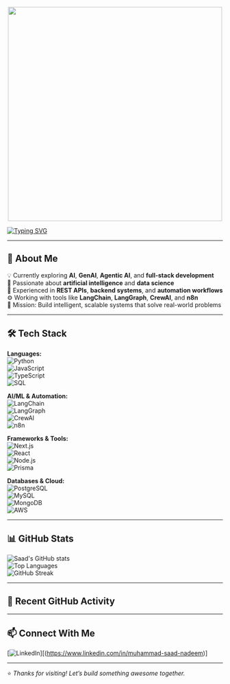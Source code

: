 <!-- Mario Animation -->
<p align="center">
  <img src="https://user-images.githubusercontent.com/74038190/225813708-98b745f2-7d22-48cf-9150-083f1b00d6c9.gif" width="500"/>
</p>

<!-- Typing Effect -->
[![Typing SVG](https://readme-typing-svg.herokuapp.com?font=Fira+Code&size=22&duration=3000&pause=1000&color=00C853&width=650&lines=Hi+there!+I'm+Saad+👋;Exploring+AI%2C+GenAI%2C+AgenticAI;Full-Stack+%7C+Backend+%7C+Data+Science;Building+Smart+and+Scalable+Systems)](https://git.io/typing-svg)

---

## 🚀 About Me
💡 Currently exploring **AI**, **GenAI**, **Agentic AI**, and **full-stack development**  
🧠 Passionate about **artificial intelligence** and **data science**  
🔗 Experienced in **REST APIs**, **backend systems**, and **automation workflows**  
⚙️ Working with tools like **LangChain**, **LangGraph**, **CrewAI**, and **n8n**  
📌 Mission: Build intelligent, scalable systems that solve real-world problems

---

## 🛠️ Tech Stack
**Languages:**  
![Python](https://img.shields.io/badge/Python-3776AB?style=for-the-badge&logo=python&logoColor=white)  
![JavaScript](https://img.shields.io/badge/JavaScript-F7DF1E?style=for-the-badge&logo=javascript&logoColor=black)  
![TypeScript](https://img.shields.io/badge/TypeScript-3178C6?style=for-the-badge&logo=typescript&logoColor=white)  
![SQL](https://img.shields.io/badge/SQL-336791?style=for-the-badge&logo=postgresql&logoColor=white)

**AI/ML & Automation:**  
![LangChain](https://img.shields.io/badge/LangChain-1A1A1A?style=for-the-badge&logo=chainlink&logoColor=white)  
![LangGraph](https://img.shields.io/badge/LangGraph-FF6F00?style=for-the-badge&logo=graph&logoColor=white)  
![CrewAI](https://img.shields.io/badge/CrewAI-2C3E50?style=for-the-badge&logo=teamspeak&logoColor=white)  
![n8n](https://img.shields.io/badge/n8n-1A82E2?style=for-the-badge&logo=n8n&logoColor=white)

**Frameworks & Tools:**  
![Next.js](https://img.shields.io/badge/Next.js-000000?style=for-the-badge&logo=nextdotjs&logoColor=white)  
![React](https://img.shields.io/badge/React-61DAFB?style=for-the-badge&logo=react&logoColor=black)  
![Node.js](https://img.shields.io/badge/Node.js-339933?style=for-the-badge&logo=nodedotjs&logoColor=white)  
![Prisma](https://img.shields.io/badge/Prisma-2D3748?style=for-the-badge&logo=prisma&logoColor=white)  

**Databases & Cloud:**  
![PostgreSQL](https://img.shields.io/badge/PostgreSQL-336791?style=for-the-badge&logo=postgresql&logoColor=white)  
![MySQL](https://img.shields.io/badge/MySQL-005C84?style=for-the-badge&logo=mysql&logoColor=white)  
![MongoDB](https://img.shields.io/badge/MongoDB-4EA94B?style=for-the-badge&logo=mongodb&logoColor=white)  
![AWS](https://img.shields.io/badge/AWS-FF9900?style=for-the-badge&logo=amazonaws&logoColor=white)

---

## 📊 GitHub Stats
![Saad's GitHub stats](https://github-readme-stats.vercel.app/api?username=saadnadeem554&show_icons=true&theme=tokyonight)  
![Top Languages](https://github-readme-stats.vercel.app/api/top-langs/?username=saadnadeem554&layout=compact&theme=tokyonight)  
![GitHub Streak](https://streak-stats.demolab.com?user=saadnadeem554&theme=tokyonight&hide_border=false)

---

## 📝 Recent GitHub Activity
<!--START_SECTION:activity-->
<!-- This section will be automatically updated every day with your latest GitHub activity -->
<!--END_SECTION:activity-->

---

## 📫 Connect With Me
[![LinkedIn](https://img.shields.io/badge/LinkedIn-blue?style=for-the-badge&logo=linkedin)][(https://www.linkedin.com/in/muhammad-saad-nadeem)]


---

⭐ _Thanks for visiting! Let’s build something awesome together._
